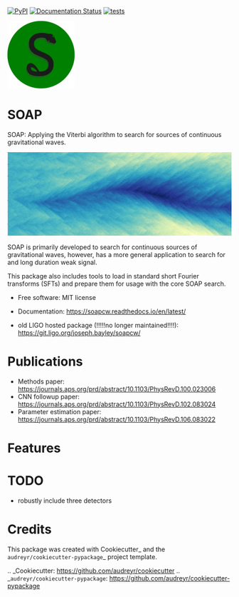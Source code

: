 

[![PyPI](https://img.shields.io/pypi/v/soapcw)](https://pypi.org/project/soapcw/)
[![Documentation Status](https://readthedocs.org/projects/soapcw/badge/?version=latest)](https://soapcw.readthedocs.io/en/latest/?badge=latest)
[![tests](https://github.com/jcbayley/soapcw/actions/workflows/tests.yml/badge.svg)]()


<img src="https://raw.githubusercontent.com/jcbayley/soapcw/main/logo/drawing.png" alt="Logo" width="30%"/>

# SOAP

SOAP: Applying the Viterbi algorithm to search for sources
of continuous gravitational waves.

<img src="https://raw.githubusercontent.com/jcbayley/soapcw/main/src/pipeline/images/vitmap_ex.png" alt="Vitmap"/>

SOAP is primarily developed to search for continuous sources of
gravitational waves, however, has a more general application to search
for and long duration weak signal.

This package also includes tools to load in standard short Fourier transforms (SFTs) and prepare them for usage with the core SOAP search.


* Free software: MIT license
* Documentation: https://soapcw.readthedocs.io/en/latest/

* old LIGO hosted package (!!!!!no longer maintained!!!!): https://git.ligo.org/joseph.bayley/soapcw/ 

# Publications

* Methods paper: https://journals.aps.org/prd/abstract/10.1103/PhysRevD.100.023006
* CNN followup paper: https://journals.aps.org/prd/abstract/10.1103/PhysRevD.102.083024
* Parameter estimation paper: https://journals.aps.org/prd/abstract/10.1103/PhysRevD.106.083022 


# Features
#


# TODO

* robustly include three detectors 

# Credits

This package was created with Cookiecutter_ and the `audreyr/cookiecutter-pypackage`_ project template.

.. _Cookiecutter: https://github.com/audreyr/cookiecutter
.. _`audreyr/cookiecutter-pypackage`: https://github.com/audreyr/cookiecutter-pypackage
